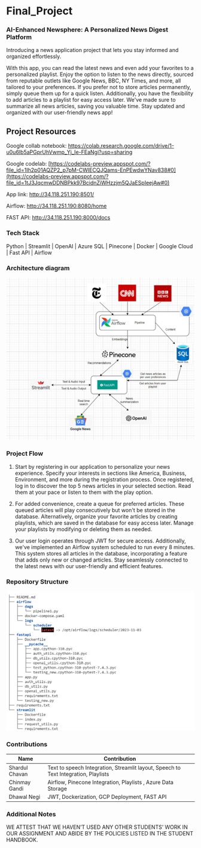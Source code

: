 # Final_Project

### AI-Enhanced Newsphere: A Personalized News Digest Platform

Introducing a news application project that lets you stay informed and organized effortlessly. 

With this app, you can read the latest news and even add your favorites to a personalized playlist. Enjoy the option to listen to the news directly, sourced from reputable outlets like Google News, BBC, NY Times, and more, all tailored to your preferences. If you prefer not to store articles permanently, simply queue them up for a quick listen. Additionally, you have the flexibility to add articles to a playlist for easy access later. We've made sure to summarize all news articles, saving you valuable time. Stay updated and organized with our user-friendly news app!

## Project Resources

Google collab notebook: https://colab.research.google.com/drive/1-u0u6Ib5aPGprUhVwmp_Yj_Ie-FEaNgi?usp=sharing

Google codelab: [https://codelabs-preview.appspot.com/?file_id=1Ih2p01AQZP2_p7pM-CWIECQJQams-EnPEwdwYNav838#0](https://codelabs-preview.appspot.com/?file_id=1tJ3JqcmwDDNBPkk97BcidnZiWHzzjm5QJaESpIeejAw#0)

App link: http://34.118.251.190:8501/

Airflow: http://34.118.251.190:8080/home

FAST API: http://34.118.251.190:8000/docs

### Tech Stack
Python | Streamlit | OpenAI | Azure SQL | Pinecone | Docker | Google Cloud | Fast API | Airflow

### Architecture diagram ###

![image](images/Newsphere_Data_Architecture.png)


### Project Flow

1) Start by registering in our application to personalize your news experience. Specify your interests in sections like America, Business, Environment, and more during the registration process. Once registered, log in to discover the top 5 news articles in your selected section. Read them at your pace or listen to them with the play option.

2) For added convenience, create a queue for preferred articles. These queued articles will play consecutively but won't be stored in the database. Alternatively, organize your favorite articles by creating playlists, which are saved in the database for easy access later. Manage your playlists by modifying or deleting them as needed.

3) Our user login operates through JWT for secure access. Additionally, we've implemented an Airflow system scheduled to run every 8 minutes. This system stores all articles in the database, incorporating a feature that adds only new or changed articles. Stay seamlessly connected to the latest news with our user-friendly and efficient features.


### Repository Structure

![image](images/Repo_structure.png)

### Contributions

| Name                            | Contribution                                                                            |  
| ------------------------------- | ----------------------------------------------------------------------------------------|
| Shardul Chavan                  | Text to speech Integration, Streamlit layout, Speech to Text Integration, Playlists     | 
| Chinmay Gandi                   | Airflow, Pinecone Integration, Playlists , Azure Data Storage                           | 
| Dhawal Negi                     | JWT, Dockerization, GCP Deployment, FAST API                                            |                                                  

### Additional Notes
WE ATTEST THAT WE HAVEN’T USED ANY OTHER STUDENTS’ WORK IN OUR ASSIGNMENT AND ABIDE BY THE POLICIES LISTED IN THE STUDENT HANDBOOK. 

